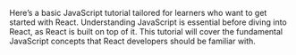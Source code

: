Here’s a basic JavaScript tutorial tailored for learners who want to get started with React. 
Understanding JavaScript is essential before diving into React, as React is built on top of it. 
This tutorial will cover the fundamental JavaScript concepts that React developers should be familiar with.
